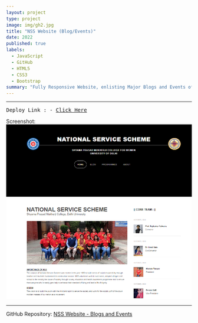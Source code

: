 ```yaml
---
layout: project
type: project
image: img/gh2.jpg
title: "NSS Website (Blog/Events)"
date: 2022
published: true
labels:
  - JavaScript
  - GitHub
  - HTML5
  - CSS3
  - Bootstrap
summary: "Fully Responsive Website, enlisting Major Blogs and Events of The NSS Club of Shyama Prasad Mukherji College, Delhi University."
---
```

<hr>
<pre>
Deploy Link : - <a href = "https://kr-anish.github.io/NSSWebsite">Click Here</a>
</pre>
Screenshot:
<img class="img-fluid" src="../img/ss2.png">
<hr>

GitHub Repository: <a href="https://github.com/kr-anish/NSSWebsite"><i class="large github icon "></i>NSS Website - Blogs and Events</a>
